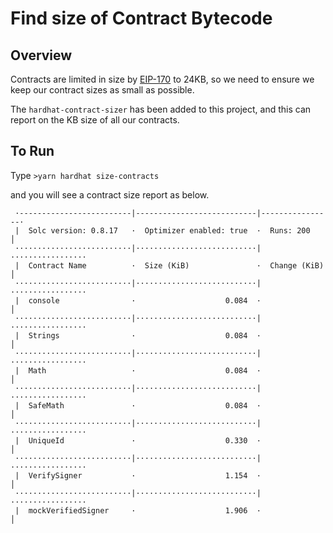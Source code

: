 # Find size of Contract Bytecode

## Overview

Contracts are limited in size by [EIP-170](https://soliditydeveloper.com/max-contract-size) to 24KB, so we need to ensure we keep our contract sizes as small as possible.

The ```hardhat-contract-sizer``` has been added to this project, and this can report on the KB size of all our contracts.

## To Run

Type ```>yarn hardhat size-contracts```

and you will see a contract size report as below.

```text
 ·-------------------------|---------------------------|----------------·
 |  Solc version: 0.8.17   ·  Optimizer enabled: true  ·  Runs: 200     │
 ··························|···························|·················
 |  Contract Name          ·  Size (KiB)               ·  Change (KiB)  │
 ··························|···························|·················
 |  console                ·                    0.084  ·                │
 ··························|···························|·················
 |  Strings                ·                    0.084  ·                │
 ··························|···························|·················
 |  Math                   ·                    0.084  ·                │
 ··························|···························|·················
 |  SafeMath               ·                    0.084  ·                │
 ··························|···························|·················
 |  UniqueId               ·                    0.330  ·                │
 ··························|···························|·················
 |  VerifySigner           ·                    1.154  ·                │
 ··························|···························|·················
 |  mockVerifiedSigner     ·                    1.906  ·                │
```
